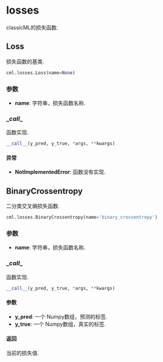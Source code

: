 # losses

classicML的损失函数.

## Loss

损失函数的基类.

```python
cml.losses.Loss(name=None)
```

### 参数

* <b>name</b>: 字符串，损失函数名称.

### \__call__

函数实现.

```python
__call__(y_pred, y_true, *args, **kwargs)
```

#### 异常

* <b>NotImplementedError</b>: 函数没有实现.

## BinaryCrossentropy

二分类交叉熵损失函数.

```python
cml.losses.BinaryCrossentropy(name='binary_crossentropy')
```

### 参数

* <b>name</b>: 字符串，损失函数名称.

### \__call__

函数实现.

```python
__call__(y_pred, y_true, *args, **kwargs)
```

#### 参数

* <b>y_pred</b>: 一个 Numpy数组，预测的标签.
* <b>y_true</b>: 一个 Numpy数组，真实的标签.

#### 返回

当前的损失值.